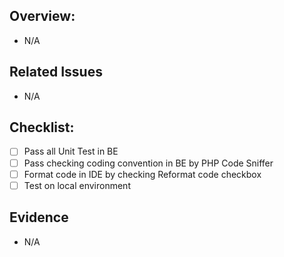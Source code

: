 ## Overview:
- N/A

## Related Issues
- N/A

## Checklist:
- [ ] Pass all Unit Test in BE
- [ ] Pass checking coding convention in BE by PHP Code Sniffer
- [ ] Format code in IDE by checking Reformat code checkbox
- [ ] Test on local environment

## Evidence
- N/A
